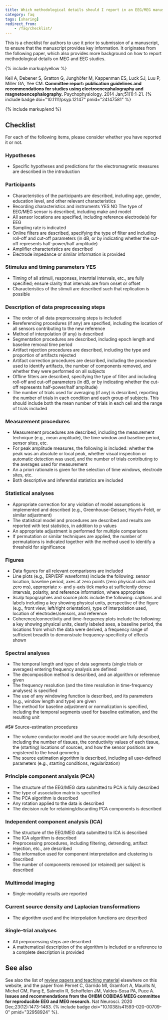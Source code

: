 ```yaml
---
title: Which methodological details should I report in an EEG/MEG manuscript?
category: faq
tags: [sharing]
redirect_from:
    - /faq/checklist/
---
```


This is a checklist for authors to use it prior to submission of a manuscript, to ensure that the manuscript provides key information. It originates from the following paper, which also provides more background on how to report methodological details on MEG and EEG studies.

{% include markup/yellow %}

Keil A, Debener S, Gratton G, Junghöfer M, Kappenman ES, Luck SJ, Luu P, Miller GA, Yee CM. **Committee report: publication guidelines and recommendations for studies using electroencephalography and magnetoencephalography.** Psychophysiology. 2014 Jan;51(1):1-21. {% include badge doi="10.1111/psyp.12147" pmid="24147581" %}

{% include markup/end %}

## Checklist

For each of the following items, please consider whether you have reported it or not.

### Hypotheses

-   Specific hypotheses and predictions for the electromagnetic measures are described in the introduction

### Participants

-   Characteristics of the participants are described, including age, gender, education level, and other relevant characteristics
-   Recording characteristics and instruments YES NO The type of EEG/MEG sensor is described, including make and model
-   All sensor locations are specified, including reference electrode(s) for EEG
-   Sampling rate is indicated
-   Online filters are described, specifying the type of filter and including roll-off and cut-off parameters (in dB, or by indicating whether the cut-off represents half-power/half amplitude)
-   Amplifier characteristics are described
-   Electrode impedance or similar information is provided

### Stimulus and timing parameters YES

-   Timing of all stimuli, responses, intertrial intervals, etc., are fully specified; ensure clarity that intervals are from onset or offset
-   Characteristics of the stimuli are described such that replication is possible

### Description of data preprocessing steps

-   The order of all data preprocessing steps is included
-   Rereferencing procedures (if any) are specified, including the location of all sensors contributing to the new reference
-   Method of interpolation (if any) is described
-   Segmentation procedures are described, including epoch length and baseline removal time period
-   Artifact rejection procedures are described, including the type and proportion of artifacts rejected
-   Artifact correction procedures are described, including the procedure used to identify artifacts, the number of components removed, and whether they were performed on all subjects
-   Offline filters are described, specifying the type of filter and including roll-off and cut-off parameters (in dB, or by indicating whether the cut-off represents half-power/half amplitude)
-   The number of trials used for averaging (if any) is described, reporting the number of trials in each condition and each group of subjects. This should include both the mean number of trials in each cell and the range of trials included

### Measurement procedures

-   Measurement procedures are described, including the measurement technique (e.g., mean amplitude), the time window and baseline period, sensor sites, etc.
-   For peak amplitude measures, the following is included: whether the peak was an absolute or local peak, whether visual inspection or automatic detection was used, and the number of trials contributing to the averages used for measurement
-   An a priori rationale is given for the selection of time windows, electrode sites, etc.
-   Both descriptive and inferential statistics are included

### Statistical analyses

-   Appropriate correction for any violation of model assumptions is implemented and described (e.g., Greenhouse-Geisser, Huynh-Feldt, or similar adjustment)
-   The statistical model and procedures are described and results are reported with test statistics, in addition to p values
-   An appropriate adjustment is performed for multiple comparisons
-   If permutation or similar techniques are applied, the number of permutations is indicated together with the method used to identify a threshold for significance

### Figures

-   Data figures for all relevant comparisons are included
-   Line plots (e.g., ERP/ERF waveforms) include the following: sensor location, baseline period, axes at zero points (zero physical units and zero ms), appropriate x- and y-axis tick marks at sufficiently dense intervals, polarity, and reference information, where appropriate
-   Scalp topographies and source plots include the following: captions and labels including a key showing physical units, perspective of the figure (e.g., front view; left/right orientation), type of interpolation used, location of electrodes/sensors, and reference
-   Coherence/connectivity and time-frequency plots include the following: a key showing physical units, clearly labeled axes, a baseline period, the locations from which the data were derived, a frequency range of sufficient breadth to demonstrate frequency-specificity of effects shown

### Spectral analyses

-   The temporal length and type of data segments (single trials or averages) entering frequency analysis are defined
-   The decomposition method is described, and an algorithm or reference given
-   The frequency resolution (and the time resolution in time-frequency analyses) is specified
-   The use of any windowing function is described, and its parameters (e.g., window length and type) are given
-   The method for baseline adjustment or normalization is specified, including the temporal segments used for baseline estimation, and the resulting unit

#$# Source-estimation procedures

-   The volume conductor model and the source model are fully described, including the number of tissues, the conductivity values of each tissue, the (starting) locations of sources, and how the sensor positions are registered to the head geometry
-   The source estimation algorithm is described, including all user-defined parameters (e.g., starting conditions, regularization)

### Principle component analysis (PCA)

-   The structure of the EEG/MEG data submitted to PCA is fully described
-   The type of association matrix is specified
-   The PCA algorithm is described
-   Any rotation applied to the data is described
-   The decision rule for retaining/discarding PCA components is described

### Independent component analysis (ICA)

-   The structure of the EEG/MEG data submitted to ICA is described
-   The ICA algorithm is described
-   Preprocessing procedures, including filtering, detrending, artifact rejection, etc., are described
-   The information used for component interpretation and clustering is described
-   The number of components removed (or retained) per subject is described

### Multimodal imaging

-   Single-modality results are reported

### Current source density and Laplacian transformations

-   The algorithm used and the interpolation functions are described

### Single-trial analyses

-   All preprocessing steps are described
-   A mathematical description of the algorithm is included or a reference to a complete description is provided

## See also

See also the list of [review papers and teaching material](/references_to_review_papers_and_teaching_material) elsewhere on this website, and the paper from Pernet C, Garrido MI, Gramfort A, Maurits N, Michel CM, Pang E, Salmelin R, Schoffelen JM, Valdes-Sosa PA, Puce A. **Issues and recommendations from the OHBM COBIDAS MEEG committee for reproducible EEG and MEG research.** Nat Neurosci. 2020 Dec;23(12):1473-1483. {% include badge doi="10.1038/s41593-020-00709-0" pmid="32958924" %}.
